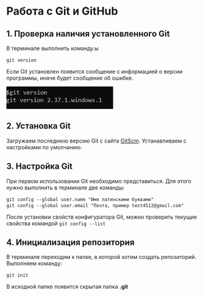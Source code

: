 # Работа с Git и GitHub
## 1. Проверка наличия установленного Git
В терминале выполнить команду.ы 
```
git version
```
Если Git установлен появится сообщение с информацией о версии программы, иначе будет сообщение об ошибке.

![Проверка версии Git](.\images\GitVersion.png "Выполнение команды git version")

## 2. Установка Git
Загружаем последнюю версию Git с сайта  [GitScm](https://git-scm.com/downloads).
Устанавливаем с настройками по умолчанию.
## 3. Настройка Git
При первом использовании Git необходимо представиться. Для этого нужно выполнить в терминале две команды:
```
git config --global user.name "Имя латинскими буквами"
git config --global user.email "Почта, пример test4512@gmail.com"
```
После установки свойств конфигуратора Git, можно проверить текущие свойства командой `git config --list`
## 4. Инициализация репозитория
В терминале переходим к папке, в которой хотим создать репозиторий. Выполняем команду:
```
git init
```
В исходной папке появится скрытая папка **.git**